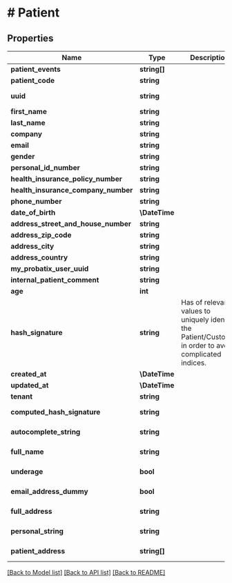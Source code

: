 # # Patient

## Properties

Name | Type | Description | Notes
------------ | ------------- | ------------- | -------------
**patient_events** | **string[]** |  | [optional]
**patient_code** | **string** |  | [optional]
**uuid** | **string** |  | [optional] [readonly]
**first_name** | **string** |  |
**last_name** | **string** |  | [optional]
**company** | **string** |  | [optional]
**email** | **string** |  |
**gender** | **string** |  | [optional]
**personal_id_number** | **string** |  | [optional]
**health_insurance_policy_number** | **string** |  | [optional]
**health_insurance_company_number** | **string** |  | [optional]
**phone_number** | **string** |  | [optional]
**date_of_birth** | **\DateTime** |  | [optional]
**address_street_and_house_number** | **string** |  | [optional]
**address_zip_code** | **string** |  | [optional]
**address_city** | **string** |  | [optional]
**address_country** | **string** |  | [optional]
**my_probatix_user_uuid** | **string** |  | [optional]
**internal_patient_comment** | **string** |  | [optional]
**age** | **int** |  | [optional]
**hash_signature** | **string** | Has of relevant values to uniquely identify the Patient/Customer in order to avoid complicated indices. | [optional] [readonly]
**created_at** | **\DateTime** |  | [optional]
**updated_at** | **\DateTime** |  | [optional]
**tenant** | **string** |  | [optional]
**computed_hash_signature** | **string** |  | [optional] [readonly]
**autocomplete_string** | **string** |  | [optional] [readonly]
**full_name** | **string** |  | [optional] [readonly]
**underage** | **bool** |  | [optional] [readonly]
**email_address_dummy** | **bool** |  | [optional] [readonly]
**full_address** | **string** |  | [optional] [readonly]
**personal_string** | **string** |  | [optional] [readonly]
**patient_address** | **string[]** |  | [optional] [readonly]

[[Back to Model list]](../../README.md#models) [[Back to API list]](../../README.md#endpoints) [[Back to README]](../../README.md)
